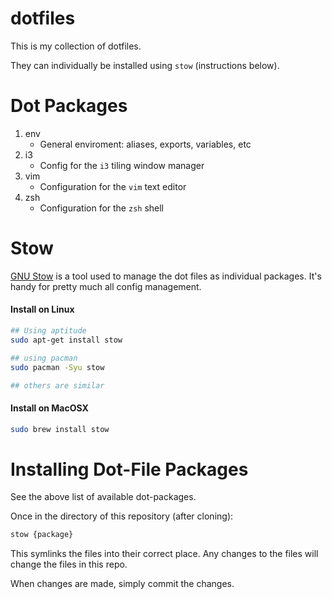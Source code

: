 dotfiles
========

This is my collection of dotfiles.

They can individually be installed using `stow` (instructions below).

Dot Packages
============

1. env
    * General enviroment: aliases, exports, variables, etc
2. i3
    * Config for the `i3` tiling window manager
3. vim
    * Configuration for the `vim` text editor
4. zsh
    * Configuration for the `zsh` shell


Stow
====

[GNU Stow](https://www.gnu.org/software/stow/) is a tool used to manage the dot files as individual packages. It's handy
for pretty much all config management.

#### Install on Linux

````bash
## Using aptitude
sudo apt-get install stow

## using pacman
sudo pacman -Syu stow

## others are similar
````

#### Install on MacOSX

````bash
sudo brew install stow
````


Installing Dot-File Packages
============================

See the above list of available dot-packages.

Once in the directory of this repository (after cloning):

````bash
stow {package}
````

This symlinks the files into their correct place. Any changes to the files will change the files in this repo.

When changes are made, simply commit the changes.
